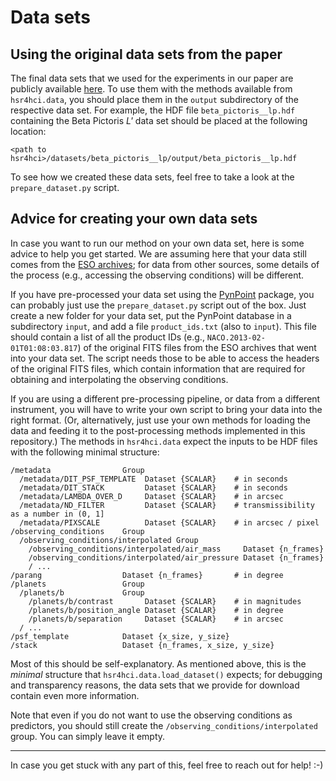 # Data sets

## Using the original data sets from the paper

The final data sets that we used for the experiments in our paper are publicly available [here](https://doi.org/10.17617/3.LACYPN).
To use them with the methods available from `hsr4hci.data`, you should place them in the `output` subdirectory of the respective data set.
For example, the HDF file `beta_pictoris__lp.hdf` containing the Beta Pictoris *L'* data set should be placed at the following location:
```
<path to hsr4hci>/datasets/beta_pictoris__lp/output/beta_pictoris__lp.hdf
```

To see how we created these data sets, feel free to take a look at the `prepare_dataset.py` script.



## Advice for creating your own data sets

In case you want to run our method on your own data set, here is some advice to help you get started.
We are assuming here that your data still comes from the [ESO archives](http://archive.eso.org/cms.html); for data from other sources, some details of the process (e.g., accessing the observing conditions) will be different.

If you have pre-processed your data set using the [PynPoint](https://pynpoint.readthedocs.io/en/latest/) package, you can probably just use the `prepare_dataset.py` script out of the box.
Just create a new folder for your data set, put the PynPoint database in a subdirectory `input`, and add a file `product_ids.txt` (also to `input`).
This file should contain a list of all the product IDs (e.g., `NACO.2013-02-01T01:08:03.817`) of the original FITS files from the ESO archives that went into your data set.
The script needs those to be able to access the headers of the original FITS files, which contain information that are required for obtaining and interpolating the observing conditions.

If you are using a different pre-processing pipeline, or data from a different instrument, you will have to write your own script to bring your data into the right format.
(Or, alternatively, just use your own methods for loading the data and feeding it to the post-processing methods implemented in this repository.)
The methods in `hsr4hci.data` expect the inputs to be HDF files with the following minimal structure:

```text
/metadata                Group
  /metadata/DIT_PSF_TEMPLATE  Dataset {SCALAR}    # in seconds
  /metadata/DIT_STACK         Dataset {SCALAR}    # in seconds
  /metadata/LAMBDA_OVER_D     Dataset {SCALAR}    # in arcsec
  /metadata/ND_FILTER         Dataset {SCALAR}    # transmissibility as a number in (0, 1]
  /metadata/PIXSCALE          Dataset {SCALAR}    # in arcsec / pixel
/observing_conditions    Group
  /observing_conditions/interpolated Group
    /observing_conditions/interpolated/air_mass     Dataset {n_frames}
    /observing_conditions/interpolated/air_pressure Dataset {n_frames}
    / ...
/parang                  Dataset {n_frames}       # in degree
/planets                 Group
  /planets/b             Group
    /planets/b/contrast       Dataset {SCALAR}    # in magnitudes
    /planets/b/position_angle Dataset {SCALAR}    # in degree
    /planets/b/separation     Dataset {SCALAR}    # in arcsec
  / ...
/psf_template            Dataset {x_size, y_size}
/stack                   Dataset {n_frames, x_size, y_size}
```

Most of this should be self-explanatory.
As mentioned above, this is the *minimal* structure that `hsr4hci.data.load_dataset()` expects; for debugging and transparency reasons, the data sets that we provide for download contain even more information.

Note that even if you do not want to use the observing conditions as predictors, you should still create the `/observing_conditions/interpolated` group.
You can simply leave it empty.

---

In case you get stuck with any part of this, feel free to reach out for help! :-)

